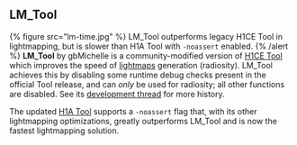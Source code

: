 ## LM_Tool
{% figure src="lm-time.jpg" %}
LM_Tool outperforms legacy H1CE Tool in lightmapping, but is slower than H1A Tool with `-noassert` enabled.
{% /alert %}
**LM_Tool** by gbMichelle is a community-modified version of [H1CE Tool](~hek/tool) which improves the speed of [lightmaps](~) generation (radiosity). LM_Tool achieves this by disabling some runtime debug checks present in the official Tool release, and can _only_ be used for radiosity; all other functions are disabled. See its [development thread](https://opencarnage.net/index.php?/topic/7751-lm_tool-a-version-of-tool-specifically-for-speeding-up-lightmaps/#comment-98219) for more history.

The updated [H1A Tool](~h1a-tool) supports a `-noassert` flag that, with its other lightmapping optimizations, greatly outperforms LM_Tool and is now the fastest lightmapping solution.


